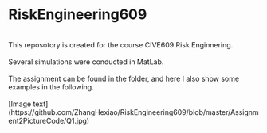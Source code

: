 # RiskEngineering609
<br>
This reposotory is created for the course CIVE609 Risk Enginnering.<br><br>
Several simulations were conducted in MatLab.<br><br>
The assignment can be found in the folder, and here I also show some examples in the following.<br><br>
[Image text](https://github.com/ZhangHexiao/RiskEngineering609/blob/master/Assignment2PictureCode/Q1.jpg)
